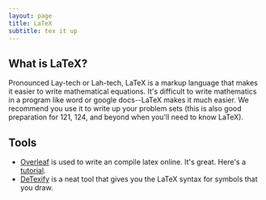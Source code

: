 ```yaml
---
layout: page
title: LaTeX
subtitle: tex it up
---
```


## What is LaTeX?
Pronounced Lay-tech or Lah-tech, LaTeX is a markup language that makes it easier to write mathematical equations. It's difficult to write mathematics in a program like word or google docs--LaTeX makes it much easier. We recommend you use it to write up your problem sets (this is also good preparation for 121, 124, and beyond when you'll need to know LaTeX).

## Tools
- [Overleaf](http://www.overleaf.com) is used to write an compile latex online. It's great. Here's a [tutorial](https://www.youtube.com/watch?v=P5EWoPOnZTU).
- [DeTexify](http://detexify.kirelabs.org/classify.html) is a neat tool that gives you the LaTeX syntax for symbols that you draw.
